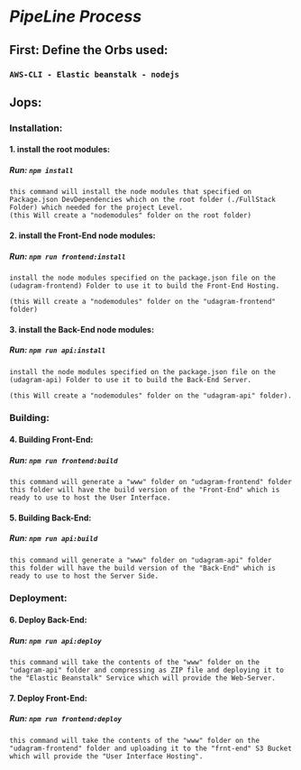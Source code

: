 # ***PipeLine Process***

## First: Define the Orbs used:

### `AWS-CLI - Elastic beanstalk - nodejs`

## Jops:

### Installation:

#### 1. install the **root** modules:

##### Run: `npm install`
```
this command will install the node modules that specified on Package.json DevDependencies which on the root folder (./FullStack Folder) which needed for the project Level.
(this Will create a "nodemodules" folder on the root folder)
```

#### 2. install the **Front-End** node modules:

##### Run: `npm run frontend:install`
```
install the node modules specified on the package.json file on the (udagram-frontend) Folder to use it to build the Front-End Hosting.

(this Will create a "nodemodules" folder on the "udagram-frontend" folder)
```

#### 3. install the **Back-End** node modules:

##### Run: `npm run api:install`
```
install the node modules specified on the package.json file on the (udagram-api) Folder to use it to build the Back-End Server.

(this Will create a "nodemodules" folder on the "udagram-api" folder).
```

### Building:

#### 4. Building **Front-End**:

##### Run: `npm run frontend:build`
``` 
this command will generate a "www" folder on "udagram-frontend" folder 
this folder will have the build version of the "Front-End" which is ready to use to host the User Interface.
```

#### 5. Building **Back-End**:

##### Run: `npm run api:build`
``` 
this command will generate a "www" folder on "udagram-api" folder 
this folder will have the build version of the "Back-End" which is ready to use to host the Server Side.
```
### Deployment:

#### 6. Deploy **Back-End**:

##### Run: `npm run api:deploy`
```
this command will take the contents of the "www" folder on the "udagram-api" folder and compressing as ZIP file and deploying it to the "Elastic Beanstalk" Service which will provide the Web-Server. 
```

#### 7. Deploy **Front-End**:

##### Run: `npm run frontend:deploy`
```
this command will take the contents of the "www" folder on the "udagram-frontend" folder and uploading it to the "frnt-end" S3 Bucket which will provide the "User Interface Hosting". 
```